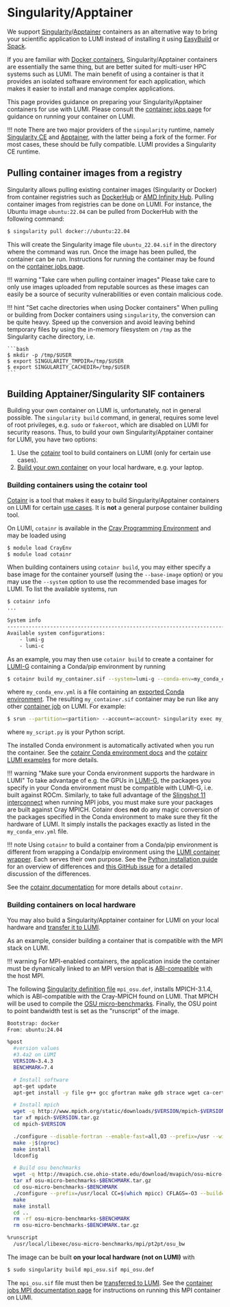 # Singularity/Apptainer

[apptainer]: http://apptainer.org/docs/user/main/index.html
[conda-env]: https://conda.io/projects/conda/en/latest/user-guide/tasks/manage-environments.html#sharing-an-environment
[cotainr]: https://cotainr.readthedocs.io/en/stable/
[cotainr-conda-env]: https://cotainr.readthedocs.io/en/stable/user_guide/conda_env.html#conda-environments
[cotainr-lumi-examples]: https://github.com/DeiC-HPC/cotainr/tree/main/examples/LUMI
[cotainr-usecases]: https://cotainr.readthedocs.io/en/stable/user_guide/index.html#use-cases
[dockerhub]: https://hub.docker.com/
[docker-wiki]: https://en.wikipedia.org/wiki/Docker_(software)
[infinity-hub]: https://www.amd.com/en/technologies/infinity-hub
[mpich-abi]: https://www.mpich.org/abi/
[osu-benchmark]: https://mvapich.cse.ohio-state.edu/benchmarks/
[singularityce]: https://docs.sylabs.io/guides/latest/user-guide/
[singularity-def-file]: https://docs.sylabs.io/guides/latest/user-guide/definition_files.html
[tykky-cotainr-diff]: https://github.com/DeiC-HPC/cotainr/issues/37

[container-jobs]: ../../runjobs/scheduled-jobs/container-jobs.md
[container-wrapper]: ../installing/container-wrapper.md
[copying-files]: ../../firststeps/movingdata.md
[easybuild]: ../../software/installing/easybuild.md
[interconnect]: ../../hardware/network.md
[lumi-g]: ../../hardware/lumig.md
[lumi-software-stack]: ../../runjobs/lumi_env/softwarestacks.md
[python-packages]: ../installing/python.md
[spack]: ../../software/installing/spack.md

We support [Singularity][singularityce]/[Apptainer][apptainer] containers as an
alternative way to bring your scientific application to LUMI instead of
installing it using [EasyBuild][easybuild] or [Spack][spack].

If you are familiar with [Docker containers][docker-wiki],
Singularity/Apptainer containers are essentially the same thing, but are better
suited for multi-user HPC systems such as LUMI. The main benefit of using a
container is that it provides an isolated software environment for each
application, which makes it easier to install and manage complex applications.

This page provides guidance on preparing your Singularity/Apptainer containers
for use with LUMI. Please consult the [container jobs page][container-jobs] for
guidance on running your container on LUMI.

!!! note
    There are two major providers of the `singularity` runtime, namely
    [Singularity CE][singularityce] and [Apptainer][apptainer], with the latter
    being a fork of the former. For most cases, these should be fully compatible.
    LUMI provides a Singularity CE runtime.

## Pulling container images from a registry

Singularity allows pulling existing container images (Singularity or Docker)
from container registries such as [DockerHub][dockerhub] or [AMD Infinity
Hub][infinity-hub]. Pulling container images from registries can be done on
LUMI. For instance, the Ubuntu image `ubuntu:22.04` can be pulled from
DockerHub with the following command:

```bash
$ singularity pull docker://ubuntu:22.04
```

This will create the Singularity image file `ubuntu_22.04.sif` in the directory
where the command was run. Once the image has been pulled, the container can be
run. Instructions for running the container may be found on the [container jobs
page][container-jobs].

!!! warning "Take care when pulling container images"
    Please take care to only use images uploaded from reputable sources as
    these images can easily be a source of security vulnerabilities or even
    contain malicious code.

!!! hint "Set cache directories when using Docker containers"
    When pulling or building from Docker containers using `singularity`, the
    conversion can be quite heavy. Speed up the conversion and avoid leaving
    behind temporary files by using the in-memory filesystem on `/tmp` as the
    Singularity cache directory, i.e.

    ```bash
    $ mkdir -p /tmp/$USER
    $ export SINGULARITY_TMPDIR=/tmp/$USER
    $ export SINGULARITY_CACHEDIR=/tmp/$USER
    ```

## Building Apptainer/Singularity SIF containers

Building your own container on LUMI is, unfortunately, not in general possible.
The `singularity build` command, in general, requires some level of root
privileges, e.g. `sudo` or `fakeroot`, which are disabled on LUMI for security
reasons. Thus, to build your own Singularity/Apptainer container for
LUMI, you have two options:

1. Use the [cotainr](#building-containers-using-the-cotainr-tool) tool to build
   containers on LUMI (only for certain use cases).
2. [Build your own container](#building-containers-on-local-hardware) on your
   local hardware, e.g. your laptop.

### Building containers using the cotainr tool

[Cotainr][cotainr] is a tool that makes it easy to build Singularity/Apptainer
containers on LUMI for certain [use cases][cotainr-usecases]. It is **not** a
general purpose container building tool.

On LUMI, `cotainr` is available in the 
[Cray Programming Environment][lumi-software-stack] and may be loaded using

```bash
$ module load CrayEnv
$ module load cotainr
```

When building containers using `cotainr build`, you may either specify a base
image for the container yourself (using the `--base-image` option) or you may
use the `--system` option to use the recommended base images for LUMI. To list
the available systems, run

```bash
$ cotainr info
...

System info
-------------------------------------------------------------------------------
Available system configurations:
    - lumi-g
    - lumi-c
```

As an example, you may then use `cotainr build` to create a container for
[LUMI-G][lumi-g] containing a Conda/pip environment by running

```bash
$ cotainr build my_container.sif --system=lumi-g --conda-env=my_conda_env.yml
```

where `my_conda_env.yml` is a file containing an [exported Conda
environment][conda-env]. The resulting `my_container.sif` container may be run
like any other [container job][container-jobs] on LUMI. For example:

```bash
$ srun --partition=<partition> --account=<account> singularity exec my_container.sif python3 my_script.py
```

where `my_script.py` is your Python script.

The installed Conda environment is automatically activated when you run the
container. See the [cotainr Conda environment docs][cotainr-conda-env] and the
[cotainr LUMI examples][cotainr-lumi-examples] for more details.

!!! warning "Make sure your Conda environment supports the hardware in LUMI"
    To take advantage of e.g. the GPUs in [LUMI-G][lumi-g], the
    packages you specify in your Conda environment must be compatible with
    LUMI-G, i.e. built against ROCm. Similarly, to take full advantage
    of the [Slingshot 11 interconnect][interconnect] when running MPI jobs, you
    must make sure your packages are built against Cray MPICH. Cotainr does
    **not** do any magic conversion of the packages specified in the Conda
    environment to make sure they fit the hardware of LUMI. It simply installs
    the packages exactly as listed in the `my_conda_env.yml` file.

!!! note
    Using `cotainr` to build a container from a Conda/pip environment is
    different from wrapping a Conda/pip environment using the [LUMI container
    wrapper][container-wrapper]. Each serves their own purpose. See
    the [Python installation guide][python-packages] for an overview of
    differences and [this GitHub issue][tykky-cotainr-diff] for a detailed
    discussion of the differences.

See the [cotainr documentation][cotainr] for more details about `cotainr`.

### Building containers on local hardware

You may also build a Singularity/Apptainer container for LUMI on your local
hardware and [transfer it to LUMI][copying-files].

As an example, consider building a container that is compatible with the
MPI stack on LUMI.

!!! warning
    For MPI-enabled containers, the application inside the container must be
    dynamically linked to an MPI version that is [ABI-compatible][mpich-abi]
    with the host MPI.

The following [Singularity definition file][singularity-def-file]
`mpi_osu.def`, installs MPICH-3.1.4, which is ABI-compatible with the
Cray-MPICH found on LUMI. That MPICH will be used to compile the [OSU
micro-benchmarks][osu-benchmark]. Finally, the OSU point to point bandwidth test
is set as the "runscript" of the image.

```bash
Bootstrap: docker
From: ubuntu:24.04

%post
  #version values
  #3.4a2 on LUMI
  VERSION=3.4.3
  BENCHMARK=7.4

  # Install software
  apt-get update
  apt-get install -y file g++ gcc gfortran make gdb strace wget ca-certificates --no-install-recommends

  # Install mpich
  wget -q http://www.mpich.org/static/downloads/$VERSION/mpich-$VERSION.tar.gz
  tar xf mpich-$VERSION.tar.gz
  cd mpich-$VERSION

  ./configure --disable-fortran --enable-fast=all,O3 --prefix=/usr --with-device=ch3
  make -j$(nproc)
  make install
  ldconfig

  # Build osu benchmarks
  wget -q http://mvapich.cse.ohio-state.edu/download/mvapich/osu-micro-benchmarks-$BENCHMARK.tar.gz
  tar xf osu-micro-benchmarks-$BENCHMARK.tar.gz
  cd osu-micro-benchmarks-$BENCHMARK
  ./configure --prefix=/usr/local CC=$(which mpicc) CFLAGS=-O3 --build=aarch64-unknown-linux-gnu
  make
  make install
  cd ..
  rm -rf osu-micro-benchmarks-$BENCHMARK
  rm osu-micro-benchmarks-$BENCHMARK.tar.gz

%runscript
  /usr/local/libexec/osu-micro-benchmarks/mpi/pt2pt/osu_bw
```

The image can be built **on your local hardware (not on LUMI)** with

```bash
$ sudo singularity build mpi_osu.sif mpi_osu.def
```

The `mpi_osu.sif` file must then be [transferred to LUMI][copying-files]. See
the [container jobs MPI documentation
page](../../runjobs/scheduled-jobs/container-jobs.md#running-containerized-mpi-applications)
for instructions on running this MPI container on LUMI.
